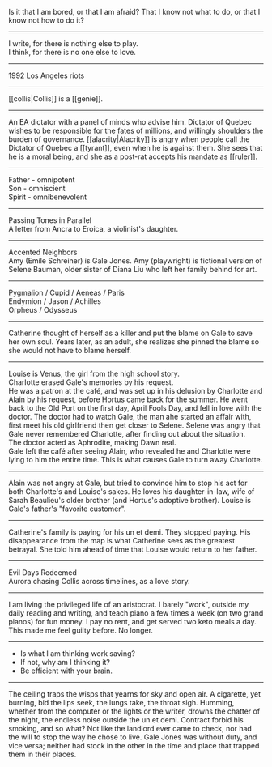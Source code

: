 

Is it that I am bored, or that I am afraid? That I know not what to do, or that I know not how to do it?
- - -
I write, for there is nothing else to play.  
I think, for there is no one else to love.
- - - 
1992 Los Angeles riots
- - -
[[collis|Collis]] is a [[genie]].
- - - 
An EA dictator with a panel of minds who advise him. Dictator of Quebec wishes to be responsible for the fates of millions, and willingly shoulders the burden of governance. [[alacrity|Alacrity]] is angry when people call the Dictator of Quebec a [[tyrant]], even when he is against them. She sees that he is a moral being, and she as a post-rat accepts his mandate as [[ruler]].
- - - 
Father - omnipotent  
Son - omniscient  
Spirit - omnibenevolent
- - -
Passing Tones in Parallel  
A letter from Ancra to Eroica, a violinist's daughter.  
- - -
Accented Neighbors  
Amy (Emile Schreiner) is Gale Jones. Amy (playwright) is fictional version of Selene Bauman, older sister of Diana Liu who left her family behind for art.  
- - -
Pygmalion / Cupid / Aeneas / Paris  
Endymion / Jason / Achilles  
Orpheus / Odysseus  
- - -
Catherine thought of herself as a killer and put the blame on Gale to save her own soul. Years later, as an adult, she realizes she pinned the blame so she would not have to blame herself.  
- - -
Louise is Venus, the girl from the high school story.  
Charlotte erased Gale's memories by his request.  
He was a patron at the café, and was set up in his delusion by Charlotte and Alain by his request, before Hortus came back for the summer. He went back to the Old Port on the first day, April Fools Day, and fell in love with the doctor. The doctor had to watch Gale, the man ahe started an affair with, first meet his old girlfriend then get closer to Selene. Selene was angry that Gale never remembered Charlotte, after finding out about the situation.  
The doctor acted as Aphrodite, making Dawn real.  
Gale left the café after seeing Alain, who revealed he and Charlotte were lying to him the entire time. This is what causes Gale to turn away Charlotte.  
- - -
Alain was not angry at Gale, but tried to convince him to stop his act for both Charlotte's and Louise's sakes. He loves his daughter-in-law, wife of Sarah Beaulieu's older brother (and Hortus's adoptive brother). Louise is Gale's father's "favorite customer".  
- - -
Catherine's family is paying for his un et demi. They stopped paying. His disappearance from the map is what Catherine sees as the greatest betrayal. She told him ahead of time that Louise would return to her father.  
- - -
Evil Days Redeemed  
Aurora chasing Collis across timelines, as a love story.
- - -
I am living the privileged life of an aristocrat. I barely "work", outside my daily reading and writing, and teach piano a few times a week (on two grand pianos) for fun money. I pay no rent, and get served two keto meals a day. This made me feel guilty before. No longer.
- - -
- Is what I am thinking work saving?
- If not, why am I thinking it?
- Be efficient with your brain.
-  - -
The ceiling traps the wisps that yearns for sky and open air. A cigarette, yet burning, bid the lips seek, the lungs take, the throat sigh. Humming, whether from the computer or the lights or the writer, drowns the chatter of the night, the endless noise outside the un et demi. Contract forbid his smoking, and so what? Not like the landlord ever came to check, nor had the will to stop the way he chose to live. Gale Jones was without duty, and vice versa; neither had stock in the other in the time and place that trapped them in their places.
